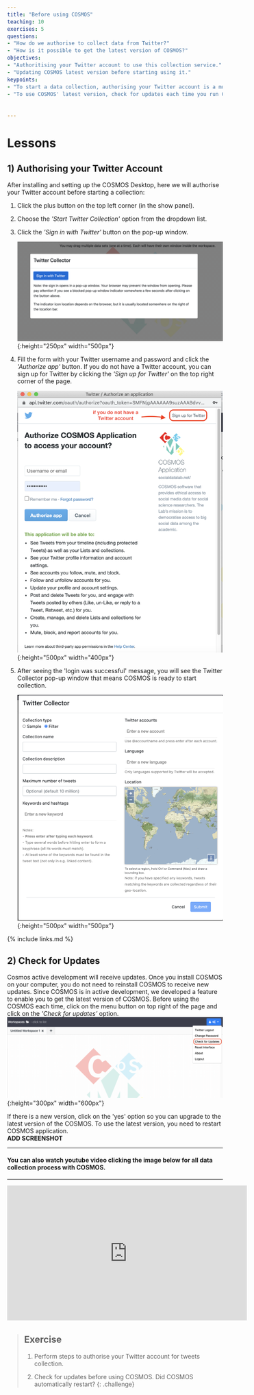 ```yaml
---
title: "Before using COSMOS"
teaching: 10
exercises: 5
questions:
- "How do we authorise to collect data from Twitter?"
- "How is it possible to get the latest version of COSMOS?"
objectives:
- "Authoritising your Twitter account to use this collection service."
- "Updating COSMOS latest version before starting using it."
keypoints:
- "To start a data collection, authorising your Twitter account is a must."
- "To use COSMOS' latest version, check for updates each time you run COSMOS. "


---
```


# Lessons

## 1) Authorising your Twitter Account
After installing and setting up the COSMOS Desktop, here we will authorise your Twitter account before starting a collection:
1. Click the plus button on the top left corner (in the show panel).
2. Choose the *'Start Twitter Collection'* option from the dropdown list.
3. Click the *'Sign in with Twitter'* button on the pop-up window. 

    ![sign with twitter](../fig/sign_twitter.png){:height="250px" width="500px"}

4. Fill the form with your Twitter username and password and click the *'Authorize app'* button. If you do not have a Twitter account, you can sign up for Twitter by clicking the *'Sign up for Twitter'* on the top right corner of the page.

    ![sign with twitter form](../fig/authentication.png){:height="500px" width="400px"}

5. After seeing the 'login was successful' message, you will see the Twitter Collector pop-up window that means COSMOS is ready to start collection.

    ![Twitter Collector](../fig/Twitter_Collector.png){:height="500px" width="500px"}

{% include links.md %}

## 2) Check for Updates
Cosmos active development will receive updates. Once you install COSMOS on your computer, you do not need to reinstall COSMOS to receive new updates. Since COSMOS is in active development, we developed a feature to enable you to get the latest version of COSMOS. Before using the COSMOS each time, click on the menu button on top right of the page and click on the *'Check for updates'* option. 
![Check for updates](../fig/Check_for_updates.png){:height="300px" width="600px"}

If there is a new version, click on the 'yes' option so you can upgrade to the latest version of the COSMOS. To use the latest version, you need to restart COSMOS application.  
**ADD SCREENSHOT**

***  
#### You can also watch youtube video clicking the image below for all data collection process with COSMOS.
***

<iframe width="560" height="315" src="https://www.youtube.com/embed/DMJGaqZNNWY" title="YouTube video player" frameborder="0" allow="accelerometer; autoplay; clipboard-write; encrypted-media; gyroscope; picture-in-picture" allowfullscreen></iframe>

> ## Exercise
> 1) Perform steps to authorise your Twitter account for tweets collection.
>
> 2) Check for updates before using COSMOS. Did COSMOS automatically restart?
{: .challenge}
